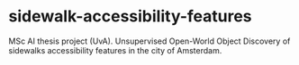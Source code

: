# sidewalk-accessibility-features
MSc AI thesis project (UvA). Unsupervised Open-World Object Discovery of sidewalks accessibility features in the city of Amsterdam.
